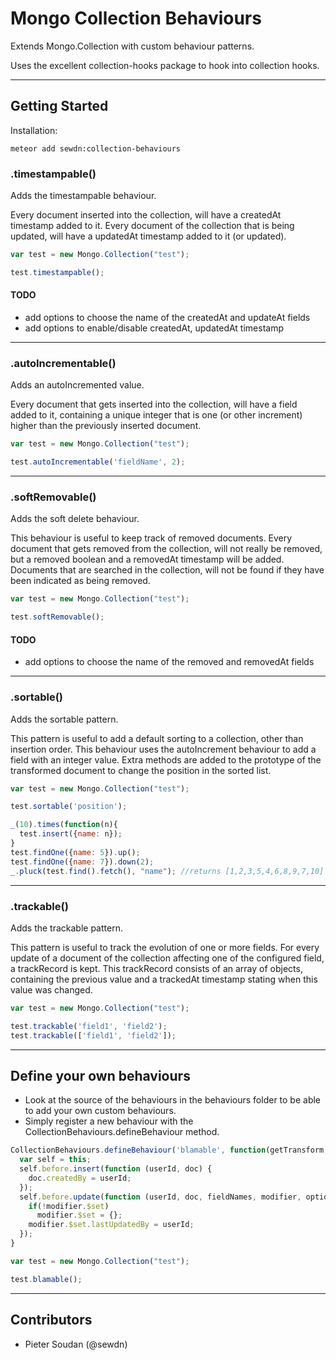 # Mongo Collection Behaviours

Extends Mongo.Collection with custom behaviour patterns.

Uses the excellent collection-hooks package to hook into collection hooks.

-------------------------------------------------------------------------------

## Getting Started

Installation:

```
meteor add sewdn:collection-behaviours
```

### .timestampable()

Adds the timestampable behaviour.

Every document inserted into the collection, will have a createdAt timestamp added to it.
Every document of the collection that is being updated, will have a updatedAt timestamp added to it (or updated).

```javascript
var test = new Mongo.Collection("test");

test.timestampable();
```

#### TODO
- add options to choose the name of the createdAt and updateAt fields
- add options to enable/disable createdAt, updatedAt timestamp

--------------------------------------------------------------------------------

### .autoIncrementable()

Adds an autoIncremented value.

Every document that gets inserted into the collection, will have a field added to it, containing a unique integer that is one (or other increment) higher than the previously inserted document.

```javascript
var test = new Mongo.Collection("test");

test.autoIncrementable('fieldName', 2);
```

--------------------------------------------------------------------------------

### .softRemovable()

Adds the soft delete behaviour.

This behaviour is useful to keep track of removed documents.
Every document that gets removed from the collection, will not really be removed, but a removed boolean and a removedAt timestamp will be added.
Documents that are searched in the collection, will not be found if they have been indicated as being removed.

```javascript
var test = new Mongo.Collection("test");

test.softRemovable();
```

#### TODO
- add options to choose the name of the removed and removedAt fields

--------------------------------------------------------------------------------

### .sortable()

Adds the sortable pattern.

This pattern is useful to add a default sorting to a collection, other than insertion order.
This behaviour uses the autoIncrement behaviour to add a field with an integer value. Extra methods are added to the prototype of the transformed document to change the position in the sorted list.

```javascript
var test = new Mongo.Collection("test");

test.sortable('position');

_(10).times(function(n){
  test.insert({name: n});
}
test.findOne({name: 5}).up();
test.findOne({name: 7}).down(2);
_.pluck(test.find().fetch(), "name"); //returns [1,2,3,5,4,6,8,9,7,10]

```
--------------------------------------------------------------------------------

### .trackable()

Adds the trackable pattern.

This pattern is useful to track the evolution of one or more fields.
For every update of a document of the collection affecting one of the configured field, a trackRecord is kept. This trackRecord consists of an array of objects, containing the previous value and a trackedAt timestamp stating when this value was changed.

```javascript
var test = new Mongo.Collection("test");

test.trackable('field1', 'field2');
test.trackable(['field1', 'field2']);

```

--------------------------------------------------------------------------------

## Define your own behaviours

- Look at the source of the behaviours in the behaviours folder to be able to add your own custom behaviours.
- Simply register a new behaviour with the CollectionBehaviours.defineBehaviour method.

```javascript
CollectionBehaviours.defineBehaviour('blamable', function(getTransform, args){
  var self = this;
  self.before.insert(function (userId, doc) {
    doc.createdBy = userId;
  });
  self.before.update(function (userId, doc, fieldNames, modifier, options) {
    if(!modifier.$set)
      modifier.$set = {};
    modifier.$set.lastUpdatedBy = userId;
  });
}

var test = new Mongo.Collection("test");

test.blamable();
```


--------------------------------------------------------------------------------


## Contributors

- Pieter Soudan (@sewdn)
